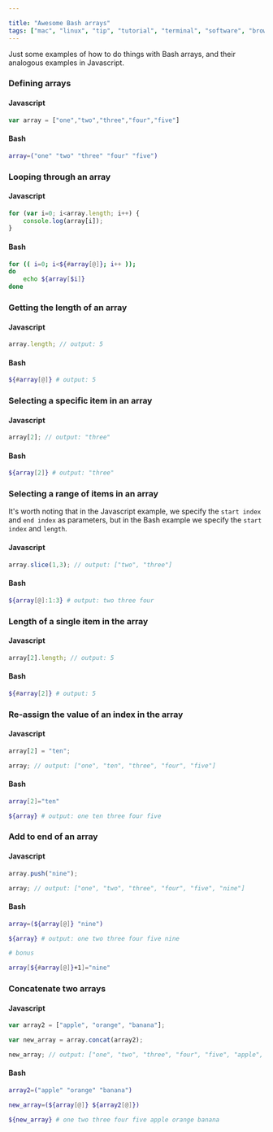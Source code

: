 ```yaml
---

title: "Awesome Bash arrays"
tags: ["mac", "linux", "tip", "tutorial", "terminal", "software", "browser", "development", "javascript"]
---
```

Just some examples of how to do things with Bash arrays, and their analogous examples in Javascript.

<!-- more -->

### Defining arrays

#### Javascript

```javascript
var array = ["one","two","three","four","five"]
```

#### Bash

```bash
array=("one" "two" "three" "four" "five")
```

### Looping through an array

#### Javascript

```javascript
for (var i=0; i<array.length; i++) {
    console.log(array[i]);
}
```

#### Bash

```bash
for (( i=0; i<${#array[@]}; i++ ));
do
    echo ${array[$i]}
done
```

### Getting the length of an array

#### Javascript

```javascript
array.length; // output: 5
```

#### Bash

```bash
${#array[@]} # output: 5
```

### Selecting a specific item in an array

#### Javascript

```javascript
array[2]; // output: "three"
```

#### Bash

```bash
${array[2]} # output: "three"
```


### Selecting a range of items in an array

It's worth noting that in the Javascript example, we specify the `start index` and `end index` as parameters, but in the Bash example we specify the `start index` and `length`.

#### Javascript

```javascript
array.slice(1,3); // output: ["two", "three"]
```

#### Bash

```bash
${array[@]:1:3} # output: two three four
```

### Length of a single item in the array

#### Javascript

```javascript
array[2].length; // output: 5
```

#### Bash

```bash
${#array[2]} # output: 5
```

### Re-assign the value of an index in the array

#### Javascript

```javascript
array[2] = "ten";

array; // output: ["one", "ten", "three", "four", "five"]
```

#### Bash

```bash
array[2]="ten"

${array} # output: one ten three four five
```

### Add to end of an array

#### Javascript

```javascript
array.push("nine");

array; // output: ["one", "two", "three", "four", "five", "nine"]
```

#### Bash

```bash
array=(${array[@]} "nine")

${array} # output: one two three four five nine

# bonus

array[${#array[@]}+1]="nine"
```

### Concatenate two arrays

#### Javascript

```javascript
var array2 = ["apple", "orange", "banana"];

var new_array = array.concat(array2);

new_array; // output: ["one", "two", "three", "four", "five", "apple", "orange", "banana"]
```

#### Bash

```bash
array2=("apple" "orange" "banana")

new_array=(${array[@]} ${array2[@]})

${new_array} # one two three four five apple orange banana
```
